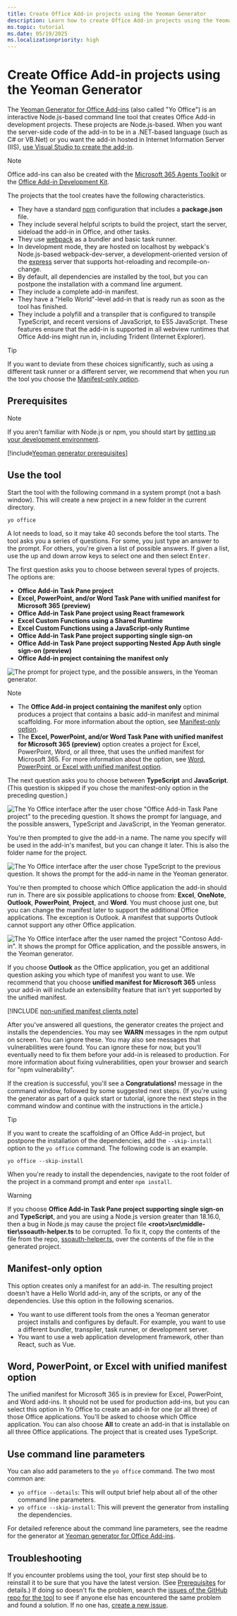 ```yaml
---
title: Create Office Add-in projects using the Yeoman Generator
description: Learn how to create Office Add-in projects using the Yeoman generator for Office Add-ins.
ms.topic: tutorial
ms.date: 05/19/2025
ms.localizationpriority: high
---
```


# Create Office Add-in projects using the Yeoman Generator

The [Yeoman Generator for Office Add-ins](https://github.com/OfficeDev/generator-office) (also called "Yo Office") is an interactive Node.js-based command line tool that creates Office Add-in development projects. These projects are Node.js-based. When you want the server-side code of the add-in to be in a .NET-based language (such as C# or VB.Net) or you want the add-in hosted in Internet Information Server (IIS), [use Visual Studio to create the add-in](develop-add-ins-visual-studio.md).

> [!NOTE]
> Office add-ins can also be created with the [Microsoft 365 Agents Toolkit](teams-toolkit-overview.md) or the [Office Add-in Development Kit](development-kit-overview.md). 

The projects that the tool creates have the following characteristics.

- They have a standard [npm](https://www.npmjs.com/) configuration that includes a **package.json** file.
- They include several helpful scripts to build the project, start the server, sideload the add-in in Office, and other tasks.
- They use [webpack](https://webpack.js.org/) as a bundler and basic task runner.
- In development mode, they are hosted on localhost by webpack's Node.js-based webpack-dev-server, a development-oriented version of the [express](http://expressjs.com/) server that supports hot-reloading and recompile-on-change.
- By default, all dependencies are installed by the tool, but you can postpone the installation with a command line argument.
- They include a complete add-in manifest.
- They have a "Hello World"-level add-in that is ready run as soon as the tool has finished.
- They include a polyfill and a transpiler that is configured to transpile TypeScript, and recent versions of JavaScript, to ES5 JavaScript. These features ensure that the add-in is supported in all webview runtimes that Office Add-ins might run in, including Trident (Internet Explorer).

> [!TIP]
> If you want to deviate from these choices significantly, such as using a different task runner or a different server, we recommend that when you run the tool you choose the [Manifest-only option](#manifest-only-option).

## Prerequisites

>[!NOTE]
> If you aren't familiar with Node.js or npm, you should start by [setting up your development environment](../overview/set-up-your-dev-environment.md).

[!include[Yeoman generator prerequisites](../includes/quickstart-yo-prerequisites.md)]

## Use the tool

Start the tool with the following command in a system prompt (not a bash window). This will create a new project in a new folder in the current directory.

```command&nbsp;line
yo office 
```

A lot needs to load, so it may take 40 seconds before the tool starts. The tool asks you a series of questions. For some, you just type an answer to the prompt. For others, you're given a list of possible answers. If given a list, use the up and down arrow keys to select one and then select <kbd>Enter</kbd>.

The first question asks you to choose between several types of projects. The options are:

- **Office Add-in Task Pane project**
- **Excel, PowerPoint, and/or Word Task Pane with unified manifest for Microsoft 365 (preview)**
- **Office Add-in Task Pane project using React framework**
- **Excel Custom Functions using a Shared Runtime**
- **Excel Custom Functions using a JavaScript-only Runtime**
- **Office Add-in Task Pane project supporting single sign-on**
- **Office Add-in Task Pane project supporting Nested App Auth single sign-on (preview)**
- **Office Add-in project containing the manifest only**

![The prompt for project type, and the possible answers, in the Yeoman generator.](../images/yo-office-project-type-prompt.png)

> [!NOTE]
> - The **Office Add-in project containing the manifest only** option produces a project that contains a basic add-in manifest and minimal scaffolding. For more information about the option, see [Manifest-only option](#manifest-only-option).
> - The **Excel, PowerPoint, and/or Word Task Pane with unified manifest for Microsoft 365 (preview)** option creates a project for Excel, PowerPoint, Word, or all three, that uses the unified manifest for Microsoft 365. For more information about the option, see [Word, PowerPoint, or Excel with unified manifest option](#word-powerpoint-or-excel-with-unified-manifest-option).

The next question asks you to choose between **TypeScript** and **JavaScript**. (This question is skipped if you chose the manifest-only option in the preceding question.)

![The Yo Office interface after the user chose "Office Add-in Task Pane project" to the preceding question. It shows the prompt for language, and the possible answers, TypeScript and JavaScript, in the Yeoman generator.](../images/yo-office-language-prompt.png)

You're then prompted to give the add-in a name. The name you specify will be used in the add-in's manifest, but you can change it later. This is also the folder name for the project.

![The Yo Office interface after the user chose TypeScript to the previous question. It shows the prompt for the add-in name in the Yeoman generator.](../images/yo-office-name-prompt.png)

You're then prompted to choose which Office application the add-in should run in. There are six possible applications to choose from: **Excel**, **OneNote**, **Outlook**, **PowerPoint**, **Project**, and **Word**. You must choose just one, but you can change the manifest later to support the additional Office applications. The exception is Outlook. A manifest that supports Outlook cannot support any other Office application.

![The Yo Office interface after the user named the project "Contoso Add-in". It shows the prompt for Office application, and the possible answers, in the Yeoman generator.](../images/yo-office-host-prompt.png)

If you choose **Outlook** as the Office application, you get an additional question asking you which type of manifest you want to use. We recommend that you choose **unified manifest for Microsoft 365** unless your add-in will include an extensibility feature that isn't yet supported by the unified manifest.

[!INCLUDE [non-unified manifest clients note](../includes/non-unified-manifest-clients.md)]

After you've answered all questions, the generator creates the project and installs the dependencies. You may see **WARN** messages in the npm output on screen. You can ignore these. You may also see messages that vulnerabilities were found. You can ignore these for now, but you'll eventually need to fix them before your add-in is released to production. For more information about fixing vulnerabilities, open your browser and search for "npm vulnerability".

If the creation is successful, you'll see a **Congratulations!** message in the command window, followed by some suggested next steps. (If you're using the generator as part of a quick start or tutorial, ignore the next steps in the command window and continue with the instructions in the article.)

> [!TIP]
> If you want to create the scaffolding of an Office Add-in project, but postpone the installation of the dependencies, add the `--skip-install` option to the `yo office` command. The following code is an example.
>
> ```command&nbsp;line
> yo office --skip-install
> ```
>
> When you're ready to install the dependencies, navigate to the root folder of the project in a command prompt and enter `npm install`.

> [!WARNING]
> If you choose **Office Add-in Task Pane project supporting single sign-on** and **TypeScript**, and you are using a Node.js version greater than 18.16.0, then a bug in Node.js may cause the project file **\<root\>\src\middle-tier\ssoauth-helper.ts** to be corrupted. To fix it, copy the contents of the file from the repo, [ssoauth-helper.ts](https://github.com/OfficeDev/Office-Addin-Taskpane-SSO/blob/master/src/middle-tier/ssoauth-helper.ts), over the contents of the file in the generated project.

## Manifest-only option

This option creates only a manifest for an add-in. The resulting project doesn't have a Hello World add-in, any of the scripts, or any of the dependencies. Use this option in the following scenarios.

- You want to use different tools from the ones a Yeoman generator project installs and configures by default. For example, you want to use a different bundler, transpiler, task runner, or development server.
- You want to use a web application development framework, other than React, such as Vue.

## Word, PowerPoint, or Excel with unified manifest option

The unified manifest for Microsoft 365 is in preview for Excel, PowerPoint, and Word add-ins. It should not be used for production add-ins, but you can select this option in Yo Office to create an add-in for one (or all three) of those Office applications. You'll be asked to choose which Office application. You can also choose **All** to create an add-in that is installable on all three Office applications. The project that is created uses TypeScript.

## Use command line parameters

You can also add parameters to the `yo office` command. The two most common are:

- `yo office --details`: This will output brief help about all of the other command line parameters.
- `yo office --skip-install`: This will prevent the generator from installing the dependencies.

For detailed reference about the command line parameters, see the readme for the generator at [Yeoman generator for Office Add-ins](https://github.com/officedev/generator-office).

## Troubleshooting

If you encounter problems using the tool, your first step should be to reinstall it to be sure that you have the latest version. (See [Prerequisites](#prerequisites) for details.) If doing so doesn't fix the problem, search the [issues of the GitHub repo for the tool](https://github.com/OfficeDev/generator-office/issues) to see if anyone else has encountered the same problem and found a solution. If no one has, [create a new issue](https://github.com/OfficeDev/generator-office/issues/new?assignees=&labels=needs+triage&template=bug_report.md&title=).
